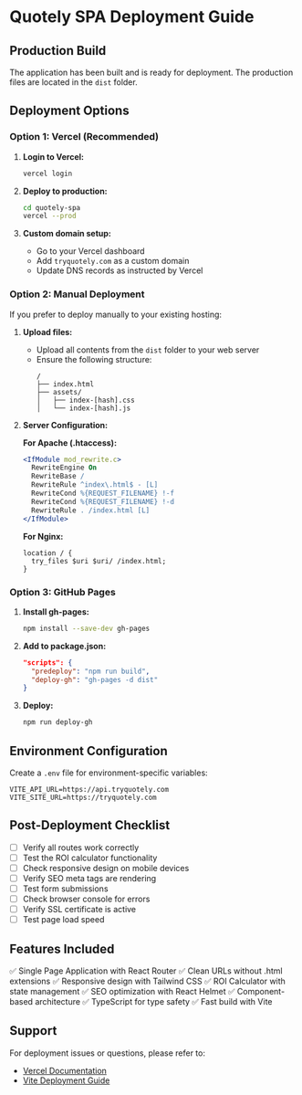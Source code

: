 # Quotely SPA Deployment Guide

## Production Build

The application has been built and is ready for deployment. The production files are located in the `dist` folder.

## Deployment Options

### Option 1: Vercel (Recommended)

1. **Login to Vercel:**
   ```bash
   vercel login
   ```

2. **Deploy to production:**
   ```bash
   cd quotely-spa
   vercel --prod
   ```

3. **Custom domain setup:**
   - Go to your Vercel dashboard
   - Add `tryquotely.com` as a custom domain
   - Update DNS records as instructed by Vercel

### Option 2: Manual Deployment

If you prefer to deploy manually to your existing hosting:

1. **Upload files:**
   - Upload all contents from the `dist` folder to your web server
   - Ensure the following structure:
     ```
     /
     ├── index.html
     ├── assets/
     │   ├── index-[hash].css
     │   └── index-[hash].js
     ```

2. **Server Configuration:**
   
   **For Apache (.htaccess):**
   ```apache
   <IfModule mod_rewrite.c>
     RewriteEngine On
     RewriteBase /
     RewriteRule ^index\.html$ - [L]
     RewriteCond %{REQUEST_FILENAME} !-f
     RewriteCond %{REQUEST_FILENAME} !-d
     RewriteRule . /index.html [L]
   </IfModule>
   ```

   **For Nginx:**
   ```nginx
   location / {
     try_files $uri $uri/ /index.html;
   }
   ```

### Option 3: GitHub Pages

1. **Install gh-pages:**
   ```bash
   npm install --save-dev gh-pages
   ```

2. **Add to package.json:**
   ```json
   "scripts": {
     "predeploy": "npm run build",
     "deploy-gh": "gh-pages -d dist"
   }
   ```

3. **Deploy:**
   ```bash
   npm run deploy-gh
   ```

## Environment Configuration

Create a `.env` file for environment-specific variables:

```env
VITE_API_URL=https://api.tryquotely.com
VITE_SITE_URL=https://tryquotely.com
```

## Post-Deployment Checklist

- [ ] Verify all routes work correctly
- [ ] Test the ROI calculator functionality
- [ ] Check responsive design on mobile devices
- [ ] Verify SEO meta tags are rendering
- [ ] Test form submissions
- [ ] Check browser console for errors
- [ ] Verify SSL certificate is active
- [ ] Test page load speed

## Features Included

✅ Single Page Application with React Router
✅ Clean URLs without .html extensions
✅ Responsive design with Tailwind CSS
✅ ROI Calculator with state management
✅ SEO optimization with React Helmet
✅ Component-based architecture
✅ TypeScript for type safety
✅ Fast build with Vite

## Support

For deployment issues or questions, please refer to:
- [Vercel Documentation](https://vercel.com/docs)
- [Vite Deployment Guide](https://vitejs.dev/guide/static-deploy.html)